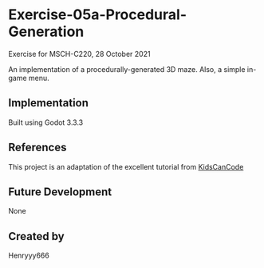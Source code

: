 # Exercise-05a-Procedural-Generation

Exercise for MSCH-C220, 28 October 2021

An implementation of a procedurally-generated 3D maze. Also, a simple in-game menu.

## Implementation

Built using Godot 3.3.3

## References

This project is an adaptation of the excellent tutorial from [KidsCanCode](https://kidscancode.org/blog/2018/08/godot3_procgen1/)

## Future Development

None

## Created by

Henryyy666

